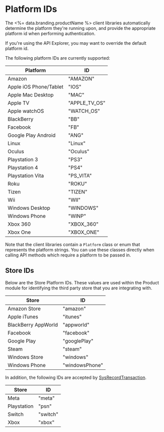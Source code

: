 # Platform IDs

The <%= data.branding.productName %> client libraries automatically determine the platform they're running upon, and provide the appropriate platform id when performing authentication.

If you're using the API Explorer, you may want to override the default platform id.

The following platform IDs are currently supported:

Platform | ID
-------- | ---
Amazon | "AMAZON"
Apple iOS Phone/Tablet | "IOS"
Apple Mac Desktop | "MAC"
Apple TV | "APPLE_TV_OS"
Apple watchOS | "WATCH_OS"
BlackBerry | "BB"
Facebook | "FB"
Google Play Android | "ANG"
Linux | "Linux"
Oculus | "Oculus"
Playstation 3 | "PS3"
Playstation 4 | "PS4"
Playstation Vita | "PS_VITA"
Roku | "ROKU"
Tizen | "TIZEN"
Wii | "WII"
Windows Desktop | "WINDOWS"
Windows Phone | "WINP"
Xbox 360 | "XBOX_360"
Xbox One | "XBOX_ONE"

Note that the client libraries contain a `Platform` class or enum that represents the platform strings. You can use these classes directly when calling API methods which require a platform to be passed in.


## Store IDs

Below are the Store Platform IDs. These values are used within the Product module for identifying the third party store that you are integrating with.

Store | ID
-------- | ---
Amazon Store | "amazon"
Apple iTunes | "itunes"
BlackBerry AppWorld | "appworld"
Facebook | "facebook"
Google Play | "googlePlay"
Steam | "steam"
Windows Store | "windows"
Windows Phone | "windowsPhone"

In addition, the following IDs are accepted by [SysRecordTransaction](/api/capi/appstore/sysrecordtransaction).

Store | ID
-------- | ---
Meta | "meta"
Playstation | "psn"
Switch | "switch"
Xbox | "xbox"

